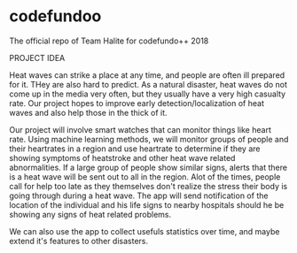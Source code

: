 # codefundoo
The official repo of Team Halite for codefundo++ 2018

PROJECT IDEA

Heat waves can strike a place at any time, and people are often ill prepared for it. THey are also hard to predict. As a natural disaster, heat waves do not come up in the media very often, but they usually have a very high casualty rate. Our project hopes to improve early detection/localization of heat waves and also help those in the thick of it.

Our project will involve smart watches that can monitor things like heart rate. Using machine learning methods, we will monitor groups of people and their heartrates in a region and use heartrate to determine if they are showing symptoms of heatstroke and other heat wave related abnormalities. If a large group of people show similar signs, alerts that there is a heat wave will be sent out to all in the region. Alot of the times, people call for help too late as they themselves don't realize the stress their body is going through during a heat wave. The app will send notification of the location of the individual and his life signs to nearby hospitals should he be showing any signs of heat related problems.

We can also use the app to collect usefuls statistics over time, and maybe extend it's features to other disasters.
